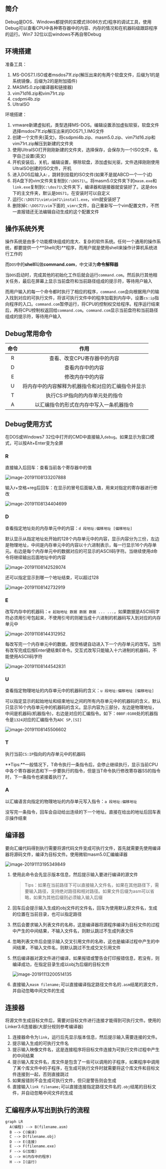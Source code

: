 ## 简介

Debug是DOS、Windows都提供的实模式(8086方式)程序的调试工具，使用Debug可以查看CPU中各种寄存器中的内容、内存的情况和在机器码级跟踪程序的运行。Win7 32位以后windows不再自带Debug

## 环境搭建

准备工具：

1. MS-DOS7.1.ISO或者msdos71f.zip(解压出来的有两个软盘文件，后缀为1的是系统镜像，后缀为2的是附加插件)
2. MASM5.0.zip(编译器和链接器)
3. vim71d16.zip和vim71rt.zip
4. csdpmi4b.zip
5. UltraISO

环境搭建：

1. vmware新建虚拟机，类型选择MS-DOS。编辑设置添加虚拟软驱，软盘文件选择msdos71f.zip解压出来的DOS71_1.IMG文件
2. 创建一个文件夹(英文)，将csdpmi4b.zip、masm5.0.zip、vim71d16.zip和vim71rt.zip解压到新建的文件夹
3. 使用UltraISO打开刚刚新建的文件夹，选择保存，会保存为一个ISO文件，名字自己设置(英文)
4. 开机安装后，关机，编辑设置，移除软盘，添加虚拟光驱，文件选择刚刚使用UltraISO创建的ISO文件，开机
5. 进入DOS后输入`A:`，跳转到挂载的ISO文件(如果不是就ABCD一个一个试)
6. 将A盘下的vim文件夹复制到`C:\DOS71\`。将masm5.0文件夹下的`masm.exe`和`link.exe`复制到`C:\dos71\`文件夹下，编译器和链接器就安装好了。这是dos下的主文件夹，默认是`DOS71`，在安装时可以自定义
7. 运行`C:\DOS71\vim\vim71\install.exe`，vim就安装好了
8. 删除掉`C:\DOS71\vim`下面的`_vimrc`文件，自己重新写一个vim配置文件，不然一直报错还无法编辑自动生成的这个配置文件

## 操作系统外壳

操作系统是由多个功能模块组成的庞大、复杂的软件系统。任何一个通用的操作系统，都要提供一个**Shell(壳)**程序，而用户就是使用shell来操作计算机系统进行工作的

而`DOS`中的**shell**叫做**command.com**，中文译为**命令解释器**

当`DOS`启动时，完成其他的初始化工作后就会运行`command.com`。然后执行其他相关任务，最后在屏幕上显示当前盘符和当前路径组成的提示符，等待用户输入

而用户输入的每一个命令都时执行了相应的程序，`command.com`会向根据用户的输入找到对应的可执行文件，将该可执行文件中的程序加载到内存中，设置`cs:ip`指向程序的入口。`command.com`暂停运行，将CPU的控制权交给程序。程序运行结束后，再将CPU控制权返回给`command.com`。`command.com`显示当前盘符和当前路径组成的提示符，等待用户输入

## Debug常用命令

| 命令 |                        作用                        |
| :--: | :------------------------------------------------: |
|  R   |            查看、改变CPU寄存器中的内容             |
|  D   |                  查看内存中的内容                  |
|  E   |                  修改内存中的内容                  |
|  U   | 将内存中的内容解释为机器指令和对应的汇编指令并显示 |
|  T   |          执行CS:IP指向的内存单元处的指令           |
|  A   |      以汇编指令的形式在内存中写入一条机器指令      |

## Debug使用方式

在DOS或Windows7 32位中打开的CMD中直接输入`debug`。如果显示为窗口模式，可以按Alt+Enter变为全屏

### R

直接输入后回车：查看当前各个寄存器中的值

![image-20191108133207888](.assets/Debug/image-20191108133207888.png)

输入r+空格+reg后回车：在显示的冒号后面输入值，用来对指定的寄存器进行修改

![image-20191108134404699](.assets/Debug/image-20191108134404699.png)

### D

查看指定地址处的内存单元中的内容：`d 段地址:偏移地址 [偏移地址]`

默认显示从指定地址处开始的128个内存单元中的内容，显示内容分为三份，左边是物理地址，中间是内存单元中的内容以十六进制表示，每一行显示16个内存单元。右边是每个内存单元中的数据对应的可显示的ASCII码字符。当继续使用d命令将继续输出后面地址中的内容

![image-20191108142528074](.assets/Debug/image-20191108142528074.png)

还可以指定显示到哪一个地址结束，可以超过128

![image-20191108142732919](.assets/Debug/image-20191108142732919.png)

### E

改写内存中的机器码：`e 起始地址 数据 数据 数据 ... ...`，如果数据是ASCII码字符必须用引号包起来，不使用引号的则被当成十六进制的机器码写入到对应的内存单元中

![image-20191108144312952](.assets/Debug/image-20191108144312952.png)

每改写完一个内存单元中的数据，按空格键自动进入下一个内存单元的改写。当所有改写完成后按Enter键结束E命令。交互式改写只能输入十六进制的机器码，不能使用ASCII码字符

![image-20191108144542831](.assets/Debug/image-20191108144542831.png)

### U

查看指定物理地址的内存单元中的机器码的含义：`u 段地址:偏移地址 [偏移地址]`

可以指定显示的起始地址和结束地址之间的所有内存单元中的机器码的含义，默认只显示16个内存单元中的机器码的含义。显示内容为三部分，左边是物理地址，中间是机器码(机器指令)，右边是对应的汇编指令。如下：`0B0F:0100`处的机器指令是`1324`对应的汇编指令为`ADC SP,[SI]`

![image-20191108145506602](.assets/Debug/image-20191108145506602.png)

### T

执行当前`CS:IP`指向的内存单元中的机器码

**Tips:**一般情况下，T命令执行一条指令后，会停止继续执行，显示当前CPU中各个寄存器状态和下一步要执行的指令，但是当T命令执行修改寄存器SS的指令时，下一条指令也紧接着执行了。

### A

以汇编语言向指定的物理地址的内存单元写入指令：`a 段地址:偏移地址`

没写完一条指令，回车会自动给出连续的下一个地址。直接在给出的地址后回车表示操作结束

## 编译器

要向汇编代码得到执行需要将源代码文件变成可执行文件，首先就需要先使用编译器将源码文件，编译为目标文件。使用微软masm5.0汇编编译器

![image-20191113195349849](.assets/Debug/image-20191113195349849.png)

1. 使用此命令会先显示版本信息，然后提示输入要进行编译的源文件
   > Tips：如果在当前路径下可以直接输入文件名，如果在其他路径下，需要输入路径，支持绝对路径和相对路径。如果文件后缀为asm可以省略，如果为其他后缀则必须输入输入后缀

2. 回车后会提示输入生成的obj文件的文件名，回车为使用默认原文件名，生成的位置在当前目录，也可以指定路径
3. 然后会要求输入列表文件的名称，这是编译器将源程序编译为目标文件的过程中产生的中间结果，不输入文件名，则默认跳过不生成列表文件

4. 忽略列表文件后会提示输入交叉引用文件的名称，这也是编译过程中产生的中间结果，不输入文件名，则默认跳过不生成交叉引用文件

5. 然后编译器对源文件进行编译，如果报错或警告会打印报错信息，若没有，则编译成功，在指定目录生成以obj为后缀的目标文件

   ![image-20191113200514135](.assets/Debug/image-20191113200514135.png)

6. 直接输入`masm filename;`可以直接编译指定路径文件名的`.asm`结尾的源文件，并自动忽略中间文件的生成

## 连接器

将源文件生成目标文件后，需要对目标文件进行连接才能得到可执行文件。使用的Linker3.6连接器(大部分规则参考编译器)

1. 连接器命令为`link`，运行后先显示版本信息，然后提示输入需要连接的文件。
2. 提示输入生成的可执行文件名
3. 提示输入映像文件名，这是连接程序将目标文件连接为可执行文件过程中产生的中间结果
4. 提示输入库文件名，库文件是包含了一些可以调用的子程序，如果程序中调用了某个库文件中的子程序，在生成可执行文件时就需要将这个库文件和目标文件连接到一起，否则直接跳过
5. 如果报错则不会生成可执行文件，但只是警告则会生成
6. 直接输入`link filename;`可以直接连接指定路径文件名的`.obj`结尾的目标文件，并自动忽略中间文件的生成

## 汇编程序从写出到执行的流程

```mermaid
graph LR
  A(编程) --> B(filename.asm)
  B --> C(编译)
  C --> D(filename.obj)
  D --> E(连接)
  E --> F(filename.exe)
  F --> G(加载)
  G --> H(内存中的程序)
  H --> I(运行)
```
